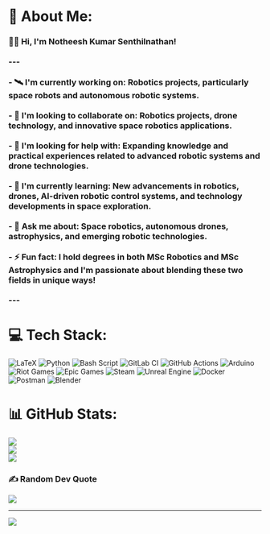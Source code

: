 # 💫 About Me:
### 👨‍🚀 Hi, I'm Notheesh Kumar Senthilnathan!<br><br>---<br><br>- 🛰️ **I'm currently working on:** Robotics projects, particularly space robots and autonomous robotic systems.<br>  <br>- 👯 **I'm looking to collaborate on:** Robotics projects, drone technology, and innovative space robotics applications.<br><br>- 🤝 **I'm looking for help with:** Expanding knowledge and practical experiences related to advanced robotic systems and drone technologies.<br><br>- 🌱 **I'm currently learning:** New advancements in robotics, drones, AI-driven robotic control systems, and technology developments in space exploration.<br><br>- 💬 **Ask me about:** Space robotics, autonomous drones, astrophysics, and emerging robotic technologies.<br><br>- ⚡ **Fun fact:** I hold degrees in both MSc Robotics and MSc Astrophysics and I'm passionate about blending these two fields in unique ways!<br><br>---<br>


# 💻 Tech Stack:
![LaTeX](https://img.shields.io/badge/latex-%23008080.svg?style=for-the-badge&logo=latex&logoColor=white) ![Python](https://img.shields.io/badge/python-3670A0?style=for-the-badge&logo=python&logoColor=ffdd54) ![Bash Script](https://img.shields.io/badge/bash_script-%23121011.svg?style=for-the-badge&logo=gnu-bash&logoColor=white) ![GitLab CI](https://img.shields.io/badge/gitlab%20CI-%23181717.svg?style=for-the-badge&logo=gitlab&logoColor=white) ![GitHub Actions](https://img.shields.io/badge/github%20actions-%232671E5.svg?style=for-the-badge&logo=githubactions&logoColor=white) ![Arduino](https://img.shields.io/badge/-Arduino-00979D?style=for-the-badge&logo=Arduino&logoColor=white) ![Riot Games](https://img.shields.io/badge/riotgames-D32936.svg?style=for-the-badge&logo=riotgames&logoColor=white) ![Epic Games](https://img.shields.io/badge/epicgames-%23313131.svg?style=for-the-badge&logo=epicgames&logoColor=white) ![Steam](https://img.shields.io/badge/steam-%23000000.svg?style=for-the-badge&logo=steam&logoColor=white) ![Unreal Engine](https://img.shields.io/badge/unrealengine-%23313131.svg?style=for-the-badge&logo=unrealengine&logoColor=white) ![Docker](https://img.shields.io/badge/docker-%230db7ed.svg?style=for-the-badge&logo=docker&logoColor=white) ![Postman](https://img.shields.io/badge/Postman-FF6C37?style=for-the-badge&logo=postman&logoColor=white) ![Blender](https://img.shields.io/badge/blender-%23F5792A.svg?style=for-the-badge&logo=blender&logoColor=white)
# 📊 GitHub Stats:
![](https://github-readme-stats.vercel.app/api?username=snknitheesh&theme=dark&hide_border=true&include_all_commits=false&count_private=false)<br/>
![](https://nirzak-streak-stats.vercel.app/?user=snknitheesh&theme=dark&hide_border=true)<br/>
![](https://github-readme-stats.vercel.app/api/top-langs/?username=snknitheesh&theme=dark&hide_border=true&include_all_commits=false&count_private=false&layout=compact)

### ✍️ Random Dev Quote
![](https://quotes-github-readme.vercel.app/api?type=horizontal&theme=radical)

---
[![](https://visitcount.itsvg.in/api?id=snknitheesh&icon=0&color=0)](https://visitcount.itsvg.in)

<!-- Proudly created with GPRM ( https://gprm.itsvg.in ) -->
